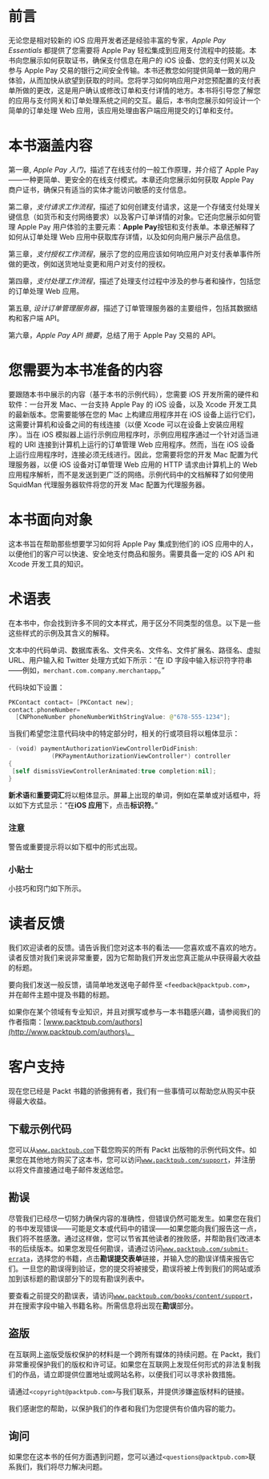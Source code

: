 # 前言

无论您是相对较新的 iOS 应用开发者还是经验丰富的专家，*Apple Pay Essentials* 都提供了您需要将 Apple Pay 轻松集成到应用支付流程中的技能。本书向您展示如何获取证书，确保支付信息在用户的 iOS 设备、您的支付网关以及参与 Apple Pay 交易的银行之间安全传输。本书还教您如何提供简单一致的用户体验，从而加快从欲望到获取的时间。您将学习如何响应用户对您预配置的支付表单所做的更改，这是用户确认或修改订单和支付详情的地方。本书将引导您了解您的应用与支付网关和订单处理系统之间的交互。最后，本书向您展示如何设计一个简单的订单处理 Web 应用，该应用处理由客户端应用提交的订单和支付。

# 本书涵盖内容

第一章, *Apple Pay 入门*，描述了在线支付的一般工作原理，并介绍了 Apple Pay——一种更简单、更安全的在线支付模式。本章还向您展示如何获取 Apple Pay 商户证书，确保只有适当的实体才能访问敏感的支付信息。

第二章，*支付请求工作流程*，描述了如何创建支付请求，这是一个存储支付处理关键信息（如货币和支付网络要求）以及客户订单详情的对象。它还向您展示如何管理 Apple Pay 用户体验的主要元素：**Apple Pay**按钮和支付表单。本章还解释了如何从订单处理 Web 应用中获取库存详情，以及如何向用户展示产品信息。

第三章，*支付授权工作流程*，展示了您的应用应该如何响应用户对支付表单事件所做的更改，例如送货地址变更和用户对支付的授权。

第四章，*支付处理工作流程*，描述了处理支付过程中涉及的参与者和操作，包括您的订单处理 Web 应用。

第五章, *设计订单管理服务器*，描述了订单管理服务器的主要组件，包括其数据结构和客户端 API。

第六章，*Apple Pay API 摘要*，总结了用于 Apple Pay 交易的 API。

# 您需要为本书准备的内容

要跟随本书中展示的内容（基于本书的示例代码），您需要 iOS 开发所需的硬件和软件：一台开发 Mac、一台支持 Apple Pay 的 iOS 设备，以及 Xcode 开发工具的最新版本。您需要能够在您的 Mac 上构建应用程序并在 iOS 设备上运行它们，这需要计算机和设备之间的有线连接（以便 Xcode 可以在设备上安装应用程序）。当在 iOS 模拟器上运行示例应用程序时，示例应用程序通过一个针对适当进程的 URI 连接到计算机上运行的订单管理 Web 应用程序。然而，当在 iOS 设备上运行应用程序时，连接必须无线进行。因此，您需要将您的开发 Mac 配置为代理服务器，以便 iOS 设备对订单管理 Web 应用的 HTTP 请求由计算机上的 Web 应用程序解析，而不是发送到更广泛的网络。示例代码中的文档解释了如何使用 SquidMan 代理服务器软件将您的开发 Mac 配置为代理服务器。

# 本书面向对象

这本书旨在帮助那些想要学习如何将 Apple Pay 集成到他们的 iOS 应用中的人，以便他们的客户可以快速、安全地支付商品和服务。需要具备一定的 iOS API 和 Xcode 开发工具的知识。

# 术语表

在本书中，你会找到许多不同的文本样式，用于区分不同类型的信息。以下是一些这些样式的示例及其含义的解释。

文本中的代码单词、数据库表名、文件夹名、文件名、文件扩展名、路径名、虚拟 URL、用户输入和 Twitter 处理方式如下所示：“在 ID 字段中输入标识符字符串——例如，`merchant.com.company.merchantapp`。”

代码块如下设置：

```swift
PKContact contact= [PKContact new];
contact.phoneNumber= 
  [CNPhoneNumber phoneNumberWithStringValue: @"678-555-1234"];
```

当我们希望您注意代码块中的特定部分时，相关的行或项目将以粗体显示：

```swift
- (void) paymentAuthorizationViewControllerDidFinish:
            (PKPaymentAuthorizationViewController*) controller
{
 [self dismissViewControllerAnimated:true completion:nil];
}
```

**新术语**和**重要词汇**将以粗体显示。屏幕上出现的单词，例如在菜单或对话框中，将以如下方式显示：“在**iOS 应用**下，点击**标识符**。”

### 注意

警告或重要提示将以如下框中的形式出现。

### 小贴士

小技巧和窍门如下所示。

# 读者反馈

我们欢迎读者的反馈。请告诉我们您对这本书的看法——您喜欢或不喜欢的地方。读者反馈对我们来说非常重要，因为它帮助我们开发出您真正能从中获得最大收益的标题。

要向我们发送一般反馈，请简单地发送电子邮件至 `<feedback@packtpub.com>`，并在邮件主题中提及书籍的标题。

如果你在某个领域有专业知识，并且对撰写或参与一本书籍感兴趣，请参阅我们的作者指南：[www.packtpub.com/authors](http://www.packtpub.com/authors)。

# 客户支持

现在您已经是 Packt 书籍的骄傲拥有者，我们有一些事情可以帮助您从购买中获得最大收益。

## 下载示例代码

您可以从[`www.packtpub.com`](http://www.packtpub.com)下载您购买的所有 Packt 出版物的示例代码文件。如果您在其他地方购买了这本书，您可以访问[`www.packtpub.com/support`](http://www.packtpub.com/support)，并注册以将文件直接通过电子邮件发送给您。

## 勘误

尽管我们已经尽一切努力确保内容的准确性，但错误仍然可能发生。如果您在我们的书中发现错误——可能是文本或代码中的错误——如果您能向我们报告这一点，我们将不胜感激。通过这样做，您可以节省其他读者的挫败感，并帮助我们改进本书的后续版本。如果您发现任何勘误，请通过访问[`www.packtpub.com/submit-errata`](http://www.packtpub.com/submit-errata)，选择您的书籍，点击**勘误提交表单**链接，并输入您的勘误详情来报告它们。一旦您的勘误得到验证，您的提交将被接受，勘误将被上传到我们的网站或添加到该标题的勘误部分下的现有勘误列表中。

要查看之前提交的勘误表，请访问[`www.packtpub.com/books/content/support`](https://www.packtpub.com/books/content/support)，并在搜索字段中输入书籍名称。所需信息将出现在**勘误**部分。

## 盗版

在互联网上盗版受版权保护的材料是一个跨所有媒体的持续问题。在 Packt，我们非常重视保护我们的版权和许可证。如果您在互联网上发现任何形式的非法复制我们的作品，请立即提供位置地址或网站名称，以便我们可以寻求补救措施。

请通过`<copyright@packtpub.com>`与我们联系，并提供涉嫌盗版材料的链接。

我们感谢您的帮助，以保护我们的作者和我们为您提供有价值内容的能力。

## 询问

如果您在这本书的任何方面遇到问题，您可以通过`<questions@packtpub.com>`联系我们，我们将尽力解决问题。
